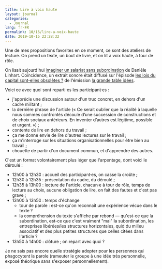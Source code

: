 ```yaml
---
title: Lire à voix haute
layout: journal
categories:
  - Journal
lang: fr-FR
permalink: 10/15/lire-a-voix-haute
date: 2019-10-15 22:28:32
---
```


Une de mes propositions favorites en ce moment, ce sont des ateliers de lecture. On prend un texte, un bout de livre, et on lit à voix haute, à tour de rôle.

On lisait aujourd'hui [imaginer un salariat sans subordination](https://www.monde-diplomatique.fr/2017/07/LINHART/57684) de Danièle Linhart. Coïncidence, un extrait sonore était diffusé sur l'épisode [les lois du capital sont-elles obsolètes ?](https://www.franceculture.fr/emissions/la-grande-table-idees/les-lois-du-capital-sont-elles-obsoletes) de l'émission [la grande table idées](https://www.franceculture.fr/emissions/la-grande-table-2eme-partie/saison-26-08-2019-29-06-2020).

Voici ce avec quoi sont reparti·es les participant·es :

- j'apprécie une discussion autour d'un truc concret, en dehors d'un cadre militant ;
- la dernière phrase de l'article (« Ce serait oublier que la réalité à laquelle nous sommes confrontés découle d’une succession de constructions et de choix sociaux antérieurs. En inventer d’autres est légitime, possible et urgent. ») ;
- contente de lire en dehors du travail ;
- ça me donne envie de lire d'autres lectures sur le travail ;
- ça m'interroge sur les situations organisationnelles pour être bien au travail ;
- chouette de partir d'un document commun, et d'apprendre des autres.

C'est un format volontairement plus léger que l'arpentage, dont voici le déroulé :

- 12h00 à 12h30 : accueil des participant·es, on casse la croûte ;
- 12h30 à 12h35 : présentation du cadre, du déroulé ;
- 12h35 à 13h00 : lecture de l'article, chacun·e à tour de rôle, temps de lecture au choix, aucune obligation de lire, on fait des fautes et c'est pas grave ;
- 13h00 à 13h50 : temps d'échange
	- tour de parole : est-ce qu'on reconnaît une expérience vécue dans le texte ?
	- la compréhension du texte s'affiche par rebond — qu'est-ce que la subordination, est-ce que c'est vraiment "mal" la subordination, les entreprises libérées/les structures horizontales, quid du milieu associatif et des plus petites structures que celles citées dans l'article ?
- 13h50 à 14h00 : clôture ; on repart avec quoi ?

Je ne sais pas encore quelle stratégie adopter pour les personnes qui phagocytent la parole (rameuter le groupe à une idée très personnelle, exposé théorique sans s'exposer personnellement). 
